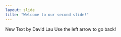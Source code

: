 ```yaml
---
layout: slide
title: "Welcome to our second slide!"
---
```

New Text by David Lau
Use the left arrow to go back!
